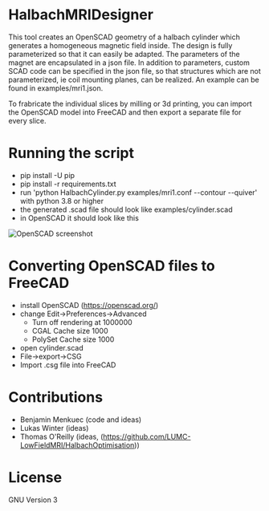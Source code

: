 # HalbachMRIDesigner
This tool creates an OpenSCAD geometry of a halbach cylinder which generates a homogeneous magnetic field inside. The design is fully parameterized so that it can easily be adapted. The parameters of the magnet are encapsulated in a json file. In addition to parameters, custom SCAD code can be specified in the json file, so that structures which are not parameterized, ie coil mounting planes, can be realized. An example can be found in examples/mri1.json.

To frabricate the individual slices by milling or 3d printing, you can import the OpenSCAD model into FreeCAD and then export a separate file for every slice.

# Running the script
- pip install -U pip
- pip install -r requirements.txt
- run 'python HalbachCylinder.py examples/mri1.conf --contour --quiver' with python 3.8 or higher
- the generated .scad file should look like examples/cylinder.scad
- in OpenSCAD it should look like this

![OpenSCAD screenshot](https://github.com/menkueclab/HalbachMRIDesigner/blob/master/examples/cylinder.png?raw=true)

# Converting OpenSCAD files to FreeCAD
- install OpenSCAD (https://openscad.org/)
- change Edit->Preferences->Advanced
  - Turn off rendering at 1000000
  - CGAL Cache size 1000
  - PolySet Cache size 1000
- open cylinder.scad
- File->export->CSG
- Import .csg file into FreeCAD

# Contributions
- Benjamin Menkuec (code and ideas)
- Lukas Winter (ideas)
- Thomas O'Reilly (ideas, (https://github.com/LUMC-LowFieldMRI/HalbachOptimisation))

# License
GNU Version 3
